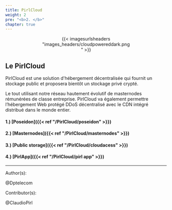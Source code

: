 ```yaml
---
title: PirlCloud
weight: 2
pre: "<b>2. </b>"
chapter: true
---
```


<div align="center"><div style="width:55%;">{{< imagesurlsheaders "images_headers/cloudpowereddark.png" >}}</div></div>

## Le PirlCloud

PirlCloud est une solution d'hébergement décentralisée qui fournit un stockage public et proposera bientôt un stockage privé crypté.

Le tout utilisant notre réseau hautement évolutif de masternodes rémunérées de classe entreprise.
PirlCloud va également permettre l’hébergement Web protégé DDoS décentralisé avec le CDN intégré distribué dans le monde entier.

#### 1.) [Poseidon]({{< ref "/PirlCloud/poseidon" >}})

#### 2.) [Masternodes]({{< ref "/PirlCloud/masternodes" >}})

#### 3.) [Public storage]({{< ref "/PirlCloud/cloudacess" >}})

#### 4.) [PirlApp]({{< ref "/PirlCloud/pirl app" >}})

---
Author(s):

@Dptelecom

Contributor(s):  

@ClaudioPirl
